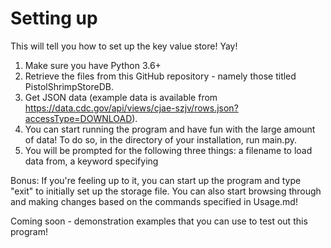 # Setting up

This will tell you how to set up the key value store! Yay!

1. Make sure you have Python 3.6+
2. Retrieve the files from this GitHub repository - namely those titled PistolShrimpStoreDB.
3. Get JSON data (example data is available from https://data.cdc.gov/api/views/cjae-szjv/rows.json?accessType=DOWNLOAD).
4. You can start running the program and have fun with the large amount of data! To do so, in the directory of your installation, run main.py.
5. You will be prompted for the following three things: a filename to load data from, a keyword specifying 


Bonus: If you're feeling up to it, you can start up the program and type "exit" to initially set up the storage file. You can also start browsing through and making changes based on the commands specified in Usage.md!

Coming soon - demonstration examples that you can use to test out this program!
